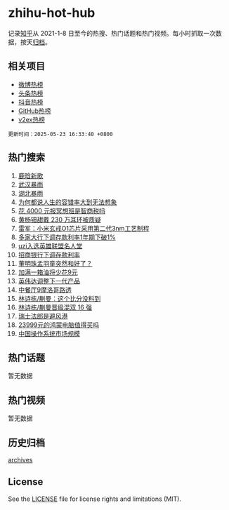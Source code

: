 # zhihu-hot-hub

记录[知乎](https://www.zhihu.com/)从 2021-1-8 日至今的热搜、热门话题和热门视频。每小时抓取一次数据，按天[归档](archives)。

## 相关项目

- [微博热榜](https://github.com/lonnyzhang423/weibo-hot-hub)
- [头条热榜](https://github.com/lonnyzhang423/toutiao-hot-hub)
- [抖音热榜](https://github.com/lonnyzhang423/douyin-hot-hub)
- [GitHub热榜](https://github.com/lonnyzhang423/github-hot-hub)
- [v2ex热榜](https://github.com/lonnyzhang423/v2ex-hot-hub)


`更新时间：2025-05-23 16:33:40 +0800`

## 热门搜索

1. [鹿晗新歌](https://www.zhihu.com/search?q=%E9%B9%BF%E6%99%97%E6%96%B0%E6%AD%8C)
1. [武汉暴雨](https://www.zhihu.com/search?q=%E6%AD%A6%E6%B1%89%E6%9A%B4%E9%9B%A8)
1. [湖北暴雨](https://www.zhihu.com/search?q=%E6%B9%96%E5%8C%97%E6%9A%B4%E9%9B%A8)
1. [为何都说人生的容错率大到无法想象](https://www.zhihu.com/search?q=%E4%B8%BA%E4%BD%95%E9%83%BD%E8%AF%B4%E4%BA%BA%E7%94%9F%E7%9A%84%E5%AE%B9%E9%94%99%E7%8E%87%E5%A4%A7%E5%88%B0%E6%97%A0%E6%B3%95%E6%83%B3%E8%B1%A1)
1. [花 4000 元报冥想班是智商税吗](https://www.zhihu.com/search?q=%E8%8A%B1%204000%20%E5%85%83%E6%8A%A5%E5%86%A5%E6%83%B3%E7%8F%AD%E6%98%AF%E6%99%BA%E5%95%86%E7%A8%8E%E5%90%97)
1. [黄杨钿甜戴 230 万耳环被质疑](https://www.zhihu.com/search?q=%E9%BB%84%E6%9D%A8%E9%92%BF%E7%94%9C%E6%88%B4%20230%20%E4%B8%87%E8%80%B3%E7%8E%AF%E8%A2%AB%E8%B4%A8%E7%96%91)
1. [雷军：小米玄戒O1芯片采用第二代3nm工艺制程](https://www.zhihu.com/search?q=%E9%9B%B7%E5%86%9B%EF%BC%9A%E5%B0%8F%E7%B1%B3%E7%8E%84%E6%88%92O1%E8%8A%AF%E7%89%87%E9%87%87%E7%94%A8%E7%AC%AC%E4%BA%8C%E4%BB%A33nm%E5%B7%A5%E8%89%BA%E5%88%B6%E7%A8%8B)
1. [多家大行下调存款利率1年期下破1%](https://www.zhihu.com/search?q=%E5%A4%9A%E5%AE%B6%E5%A4%A7%E8%A1%8C%E4%B8%8B%E8%B0%83%E5%AD%98%E6%AC%BE%E5%88%A9%E7%8E%871%E5%B9%B4%E6%9C%9F%E4%B8%8B%E7%A0%B41%25)
1. [uzi入选英雄联盟名人堂](https://www.zhihu.com/search?q=uzi%E5%85%A5%E9%80%89%E8%8B%B1%E9%9B%84%E8%81%94%E7%9B%9F%E5%90%8D%E4%BA%BA%E5%A0%82)
1. [招商银行下调存款利率](https://www.zhihu.com/search?q=%E6%8B%9B%E5%95%86%E9%93%B6%E8%A1%8C%E4%B8%8B%E8%B0%83%E5%AD%98%E6%AC%BE%E5%88%A9%E7%8E%87)
1. [董明珠孟羽童突然和好了？](https://www.zhihu.com/search?q=%E8%91%A3%E6%98%8E%E7%8F%A0%E5%AD%9F%E7%BE%BD%E7%AB%A5%E7%AA%81%E7%84%B6%E5%92%8C%E5%A5%BD%E4%BA%86%EF%BC%9F)
1. [加满一箱油将少花9元](https://www.zhihu.com/search?q=%E5%8A%A0%E6%BB%A1%E4%B8%80%E7%AE%B1%E6%B2%B9%E5%B0%86%E5%B0%91%E8%8A%B19%E5%85%83)
1. [英伟达调整下一代产品](https://www.zhihu.com/search?q=%E8%8B%B1%E4%BC%9F%E8%BE%BE%E8%B0%83%E6%95%B4%E4%B8%8B%E4%B8%80%E4%BB%A3%E4%BA%A7%E5%93%81)
1. [中餐厅9摩洛哥路透](https://www.zhihu.com/search?q=%E4%B8%AD%E9%A4%90%E5%8E%859%E6%91%A9%E6%B4%9B%E5%93%A5%E8%B7%AF%E9%80%8F)
1. [林诗栋/蒯曼：这个比分没料到](https://www.zhihu.com/search?q=%E6%9E%97%E8%AF%97%E6%A0%8B/%E8%92%AF%E6%9B%BC%EF%BC%9A%E8%BF%99%E4%B8%AA%E6%AF%94%E5%88%86%E6%B2%A1%E6%96%99%E5%88%B0)
1. [林诗栋/蒯曼晋级混双 16 强](https://www.zhihu.com/search?q=%E6%9E%97%E8%AF%97%E6%A0%8B/%E8%92%AF%E6%9B%BC%E6%99%8B%E7%BA%A7%E6%B7%B7%E5%8F%8C%2016%20%E5%BC%BA)
1. [瑞士法郎是避风港](https://www.zhihu.com/search?q=%E7%91%9E%E5%A3%AB%E6%B3%95%E9%83%8E%E6%98%AF%E9%81%BF%E9%A3%8E%E6%B8%AF)
1. [23999元的鸿蒙电脑值得买吗](https://www.zhihu.com/search?q=23999%E5%85%83%E7%9A%84%E9%B8%BF%E8%92%99%E7%94%B5%E8%84%91%E5%80%BC%E5%BE%97%E4%B9%B0%E5%90%97)
1. [中国操作系统市场规模](https://www.zhihu.com/search?q=%E4%B8%AD%E5%9B%BD%E6%93%8D%E4%BD%9C%E7%B3%BB%E7%BB%9F%E5%B8%82%E5%9C%BA%E8%A7%84%E6%A8%A1)

## 热门话题

暂无数据

## 热门视频

暂无数据

## 历史归档

[archives](archives)

## License

See the [LICENSE](LICENSE) file for license rights and limitations (MIT).
